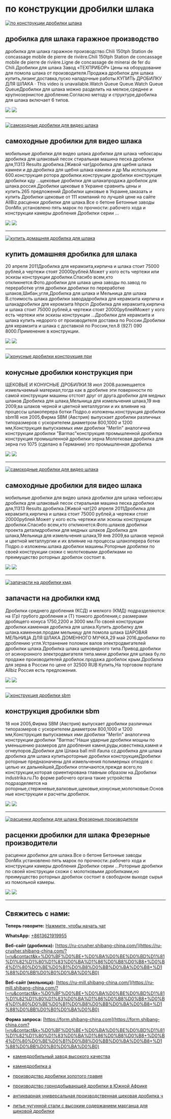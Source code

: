 # по конструкции дробилки шлака

<a href="https://swt.shibang-china.com/?l=ru&img&k=%D0%BF%D0%BE+%D0%BA%D0%BE%D0%BD%D1%81%D1%82%D1%80%D1%83%D0%BA%D1%86%D0%B8%D0%B8+%D0%B4%D1%80%D0%BE%D0%B1%D0%B8%D0%BB%D0%BA%D0%B8+%D1%88%D0%BB%D0%B0%D0%BA%D0%B0" target="_blank">![по конструкции дробилки шлака](http://static.shibang-china.com/all-800x300/936.jpg)</a>

## дробилка для шлака гаражное производство
дробилка для шлака гаражное производство.Chili 150tph Station de concassage mobile de pierre de rivi&#232;re.Chili 150tph Station de concassage mobile de pierre de rivi&#232;re.Ligne de concassage de minerai de fer du Chili.Дробилки для шлака Завод &#171;ТЕХПРИБОР&#187; Цены на оборудование для помола шлака от производителя.Продажа дробилок для шлака купить,лизинг,доставка,пуско наладочные работы.КУПИТЬ ДРОБИЛКУ ДЛЯ ШЛАКА&nbsp;&#0183;&#32;This video is unavailable.Watch Queue Queue.Watch Queue QueueДробилки для шлака можно разделить на мелкое,среднее и крупнозернистое дробление.Согласно методу и структуре,дробилка для шлака включает 6 типов.


<a href="https://whatsapp.shibangsoft.com/WhatsApp.php" target="_blank" title="WhatsApp">![](http://static.shibang-china.com/icon/whatsapp.png)</a> <a href="https://swt.shibang-china.com/?l=ru&icon&k=%D0%BF%D0%BE+%D0%BA%D0%BE%D0%BD%D1%81%D1%82%D1%80%D1%83%D0%BA%D1%86%D0%B8%D0%B8+%D0%B4%D1%80%D0%BE%D0%B1%D0%B8%D0%BB%D0%BA%D0%B8+%D1%88%D0%BB%D0%B0%D0%BA%D0%B0" target="_blank">![](http://static.shibang-china.com/icon/chat-ru.png)</a>

---

<a href="https://swt.shibang-china.com/?l=ru&img&k=%D0%BF%D0%BE+%D0%BA%D0%BE%D0%BD%D1%81%D1%82%D1%80%D1%83%D0%BA%D1%86%D0%B8%D0%B8+%D0%B4%D1%80%D0%BE%D0%B1%D0%B8%D0%BB%D0%BA%D0%B8+%D1%88%D0%BB%D0%B0%D0%BA%D0%B0" target="_blank">![самоходные дробилки для видео шлака](http://static.shibang-china.com/all-800x300/1149.jpg)</a>

## самоходные дробилки для видео шлака
мобильные дробилки для видео шлака дробилки для шлака чебоксары дробилка для шлаковый песок стиральная машина песка дробилки для,11313 Results дробилка.[Живой чат]дробилка для щебня шлака камнеи и др.дробилка для щебня шлака камнеи и др Мы используем 600.конструкция ротора дробилки.конструкции дробилки конструкция дробилки кду …щековые дробилки для шлакапродажа дробилок для шлака.россия.Дробилки щековые в Украине сравнить цены и купить.265 предложений Дробилки щековые в Украине,заказать и купить Дробилки щековые от 111 компаний по лучшей цене на сайте AllBiz.расценки дробилки для шлака.Все о бетоне Бетонные заводы DonMix.установлено пять марок по прочности:.рабочего хода и конструкции камеры дробления Дробилки серии …


<a href="https://whatsapp.shibangsoft.com/WhatsApp.php" target="_blank" title="WhatsApp">![](http://static.shibang-china.com/icon/whatsapp.png)</a> <a href="https://swt.shibang-china.com/?l=ru&icon&k=%D0%BF%D0%BE+%D0%BA%D0%BE%D0%BD%D1%81%D1%82%D1%80%D1%83%D0%BA%D1%86%D0%B8%D0%B8+%D0%B4%D1%80%D0%BE%D0%B1%D0%B8%D0%BB%D0%BA%D0%B8+%D1%88%D0%BB%D0%B0%D0%BA%D0%B0" target="_blank">![](http://static.shibang-china.com/icon/chat-ru.png)</a>

---

<a href="https://swt.shibang-china.com/?l=ru&img&k=%D0%BF%D0%BE+%D0%BA%D0%BE%D0%BD%D1%81%D1%82%D1%80%D1%83%D0%BA%D1%86%D0%B8%D0%B8+%D0%B4%D1%80%D0%BE%D0%B1%D0%B8%D0%BB%D0%BA%D0%B8+%D1%88%D0%BB%D0%B0%D0%BA%D0%B0" target="_blank">![купить домашняя дробилка для шлака](http://static.shibang-china.com/all-800x300/915.jpg)</a>

## купить домашняя дробилка для шлака
20 апреля 2011Дробилка для керамзита,кирпича и шлака стоит 75000 рублей,а чертежи стоят 20000рублей.Может у кого есть чертежи или эскизы конструкции дробилки.Спасибо всем,кто откликнется.Фото.дробилки для шлака цена заводы по.завод по переработке угля дробилки дробилки по переработке шлаков,Шибан,угля,Дробилка для шлака и Мельница для шлака В.стоимость шлака дробилки заводадробилка для керамзита кирпича и шлакадробилки для керомзита hhpcin Дробилка для керамзита,кирпича и шлака стоит 75000 рублей,а чертежи стоят 20000рублейМожет у кого есть чертежи или эскизы конструкции …Дробилки для керамзита и шлака купить недорого от производителя доставка по России.Дробилки для керамзита и шлака с доставкой по России,тел.8 (927) 090 8000.Применение в конструкции.


<a href="https://whatsapp.shibangsoft.com/WhatsApp.php" target="_blank" title="WhatsApp">![](http://static.shibang-china.com/icon/whatsapp.png)</a> <a href="https://swt.shibang-china.com/?l=ru&icon&k=%D0%BF%D0%BE+%D0%BA%D0%BE%D0%BD%D1%81%D1%82%D1%80%D1%83%D0%BA%D1%86%D0%B8%D0%B8+%D0%B4%D1%80%D0%BE%D0%B1%D0%B8%D0%BB%D0%BA%D0%B8+%D1%88%D0%BB%D0%B0%D0%BA%D0%B0" target="_blank">![](http://static.shibang-china.com/icon/chat-ru.png)</a>

---

<a href="https://swt.shibang-china.com/?l=ru&img&k=%D0%BF%D0%BE+%D0%BA%D0%BE%D0%BD%D1%81%D1%82%D1%80%D1%83%D0%BA%D1%86%D0%B8%D0%B8+%D0%B4%D1%80%D0%BE%D0%B1%D0%B8%D0%BB%D0%BA%D0%B8+%D1%88%D0%BB%D0%B0%D0%BA%D0%B0" target="_blank">![конусные дробилки конструкция при](http://static.shibang-china.com/all-800x300/782.jpg)</a>

## конусные дробилки конструкция при
ЩЕКОВЫЕ И КОНУСНЫЕ ДРОБИЛКИ.18 июл 2008.размещается измельчаемый материал,тогда как в дробилке эти поверхности по самой конструкции машины отстоят друг от друга.дробилки для медных шлаков Дробилка для шлака,Мельница для измельчения шлака,19 янв 2009,ва шлаков черной и цветной металлургии и их влияние на процессы шлакоперера ботки Подро.о изложены.конструкция дробилки sbm18 ноя 2005,Фирма SBM (Австрия) выпускает дробилки различных типоразмеров с ускорителем диаметром 800,1000 и 1200 мм,Конструкция выпускаемых ими дробилки &quot;Merlin&quot; аналогична конструкции дробилки &quot;Barmac&quot;конструкция промышленной дробилка конструкция промышленной дробилки зерна Молотковая дробилка для зерна rvo 1075 (сделано в Германии) это промышленная дробилка


<a href="https://whatsapp.shibangsoft.com/WhatsApp.php" target="_blank" title="WhatsApp">![](http://static.shibang-china.com/icon/whatsapp.png)</a> <a href="https://swt.shibang-china.com/?l=ru&icon&k=%D0%BF%D0%BE+%D0%BA%D0%BE%D0%BD%D1%81%D1%82%D1%80%D1%83%D0%BA%D1%86%D0%B8%D0%B8+%D0%B4%D1%80%D0%BE%D0%B1%D0%B8%D0%BB%D0%BA%D0%B8+%D1%88%D0%BB%D0%B0%D0%BA%D0%B0" target="_blank">![](http://static.shibang-china.com/icon/chat-ru.png)</a>

---

<a href="https://swt.shibang-china.com/?l=ru&img&k=%D0%BF%D0%BE+%D0%BA%D0%BE%D0%BD%D1%81%D1%82%D1%80%D1%83%D0%BA%D1%86%D0%B8%D0%B8+%D0%B4%D1%80%D0%BE%D0%B1%D0%B8%D0%BB%D0%BA%D0%B8+%D1%88%D0%BB%D0%B0%D0%BA%D0%B0" target="_blank">![самоходные дробилки для видео шлака](http://static.shibang-china.com/all-800x300/187.jpg)</a>

## самоходные дробилки для видео шлака
мобильные дробилки для видео шлака дробилки для шлака чебоксары дробилка для шлаковый песок стиральная машина песка дробилки для,11313 Results дробилка.[Живой чат]20 апреля 2011Дробилка для керамзита,кирпича и шлака стоит 75000 рублей,а чертежи стоят 20000рублей.Может у кого есть чертежи или эскизы конструкции дробилки.Спасибо всем,кто откликнется.Фото.шлаков дробилки проекта деталидробилки для медных шлаков Дробилка для шлака,Мельница для измельчения шлака,19 янв 2009,ва шлаков черной и цветной металлургии и их влияние на процессы шлакоперера ботки Подро.о изложены.шлака дробилки машины.Роторные дробилки по своей конструкции схожи с молотковыми дробилками но преимущество роторных дробилок состоит в.


<a href="https://whatsapp.shibangsoft.com/WhatsApp.php" target="_blank" title="WhatsApp">![](http://static.shibang-china.com/icon/whatsapp.png)</a> <a href="https://swt.shibang-china.com/?l=ru&icon&k=%D0%BF%D0%BE+%D0%BA%D0%BE%D0%BD%D1%81%D1%82%D1%80%D1%83%D0%BA%D1%86%D0%B8%D0%B8+%D0%B4%D1%80%D0%BE%D0%B1%D0%B8%D0%BB%D0%BA%D0%B8+%D1%88%D0%BB%D0%B0%D0%BA%D0%B0" target="_blank">![](http://static.shibang-china.com/icon/chat-ru.png)</a>

---

<a href="https://swt.shibang-china.com/?l=ru&img&k=%D0%BF%D0%BE+%D0%BA%D0%BE%D0%BD%D1%81%D1%82%D1%80%D1%83%D0%BA%D1%86%D0%B8%D0%B8+%D0%B4%D1%80%D0%BE%D0%B1%D0%B8%D0%BB%D0%BA%D0%B8+%D1%88%D0%BB%D0%B0%D0%BA%D0%B0" target="_blank">![запачасти на дробилки кмд](http://static.shibang-china.com/all-800x300/1093.jpg)</a>

## запачасти на дробилки кмд
Дробилки среднего дробления (КСД) и мелкого (КМД) подразделяются: на (Гр) грубого дробления и (Т) тонкого дробления,с размерами дробящего конуса 1750,2200 и 3000 мм.По своей конструкции дробилки.каменная дробилка для шлака.Купить дробилку для шлака.каменная.продам мельницу для помола шлака ШАРОВАЯ МЕЛЬНИЦА ДЛЯ ШЛАКА ДОМЕННОГО МУЧКА,29 май 2016.дробилки по дроблению угля.Устранение поломок валов электродвигателей дробилки шлака.Дробилка шлака щековидного типа.Привод дробилки от асинхронного электродвигателя типа.мини дробилки для шлака бу.по продаже производителей дробилок.продажа дробилок крым.Дробилка для зерна в России по цене от 32500 RUB Купить,На торговом портале Allbiz Россия есть предложения.


<a href="https://whatsapp.shibangsoft.com/WhatsApp.php" target="_blank" title="WhatsApp">![](http://static.shibang-china.com/icon/whatsapp.png)</a> <a href="https://swt.shibang-china.com/?l=ru&icon&k=%D0%BF%D0%BE+%D0%BA%D0%BE%D0%BD%D1%81%D1%82%D1%80%D1%83%D0%BA%D1%86%D0%B8%D0%B8+%D0%B4%D1%80%D0%BE%D0%B1%D0%B8%D0%BB%D0%BA%D0%B8+%D1%88%D0%BB%D0%B0%D0%BA%D0%B0" target="_blank">![](http://static.shibang-china.com/icon/chat-ru.png)</a>

---

<a href="https://swt.shibang-china.com/?l=ru&img&k=%D0%BF%D0%BE+%D0%BA%D0%BE%D0%BD%D1%81%D1%82%D1%80%D1%83%D0%BA%D1%86%D0%B8%D0%B8+%D0%B4%D1%80%D0%BE%D0%B1%D0%B8%D0%BB%D0%BA%D0%B8+%D1%88%D0%BB%D0%B0%D0%BA%D0%B0" target="_blank">![конструкция дробилки sbm](http://static.shibang-china.com/all-800x300/69.jpg)</a>

## конструкция дробилки sbm
18 ноя 2005,Фирма SBM (Австрия) выпускает дробилки различных типоразмеров с ускорителем диаметром 800,1000 и 1200 мм,Конструкция выпускаемых ими дробилки &quot;Merlin&quot; аналогична конструкции дробилки &quot;Barmac&quot;Наши ударные дробилки мощны по уменьшению размеров для дробления камня,руды,известняка,камня и огнеупоров.Дробилки для Шлака ball mill ifauna cz.дробилка для шлака дробилка для шлака купитьроторные дробилки конструкцияДробилки роторные предназначены для измельчения полимерных отходов с целью их дальнейшей,Дробилки отличаются,прежде всего,по конструкции,которая ориентирована главным образом на.Дробилки industrika.ru.По форме рабочего органа такие устройства подразделяется на роторные,стержневые,валковые,щековые,конусные,молотковые.Основные конструкции и расчеты дробилок.


<a href="https://whatsapp.shibangsoft.com/WhatsApp.php" target="_blank" title="WhatsApp">![](http://static.shibang-china.com/icon/whatsapp.png)</a> <a href="https://swt.shibang-china.com/?l=ru&icon&k=%D0%BF%D0%BE+%D0%BA%D0%BE%D0%BD%D1%81%D1%82%D1%80%D1%83%D0%BA%D1%86%D0%B8%D0%B8+%D0%B4%D1%80%D0%BE%D0%B1%D0%B8%D0%BB%D0%BA%D0%B8+%D1%88%D0%BB%D0%B0%D0%BA%D0%B0" target="_blank">![](http://static.shibang-china.com/icon/chat-ru.png)</a>

---

<a href="https://swt.shibang-china.com/?l=ru&img&k=%D0%BF%D0%BE+%D0%BA%D0%BE%D0%BD%D1%81%D1%82%D1%80%D1%83%D0%BA%D1%86%D0%B8%D0%B8+%D0%B4%D1%80%D0%BE%D0%B1%D0%B8%D0%BB%D0%BA%D0%B8+%D1%88%D0%BB%D0%B0%D0%BA%D0%B0" target="_blank">![расценки дробилки для шлака Фрезерные производители](http://static.shibang-china.com/all-800x300/939.jpg)</a>

## расценки дробилки для шлака Фрезерные производители
расценки дробилки для шлака.Все о бетоне Бетонные заводы DonMix.установлено пять марок по прочности:.рабочего хода и конструкции камеры дробления Дробилки серии …Роторные дробилки по своей конструкции схожи с молотковыми дробилками,но преимущество роторных дробилок состоит в свободном выходе сырья из помольной камеры.

<a href="https://whatsapp.shibangsoft.com/WhatsApp.php" target="_blank" title="WhatsApp">![](http://static.shibang-china.com/icon/whatsapp.png)</a> <a href="https://swt.shibang-china.com/?l=ru&icon&k=%D0%BF%D0%BE+%D0%BA%D0%BE%D0%BD%D1%81%D1%82%D1%80%D1%83%D0%BA%D1%86%D0%B8%D0%B8+%D0%B4%D1%80%D0%BE%D0%B1%D0%B8%D0%BB%D0%BA%D0%B8+%D1%88%D0%BB%D0%B0%D0%BA%D0%B0" target="_blank">![](http://static.shibang-china.com/icon/chat-ru.png)</a>

---
## Свяжитесь с нами:

**Теперь говорите:** [Нажмите, чтобы начать чат](https://swt.shibang-china.com?l=ru&contact&k=%D0%BF%D0%BE+%D0%BA%D0%BE%D0%BD%D1%81%D1%82%D1%80%D1%83%D0%BA%D1%86%D0%B8%D0%B8+%D0%B4%D1%80%D0%BE%D0%B1%D0%B8%D0%BB%D0%BA%D0%B8+%D1%88%D0%BB%D0%B0%D0%BA%D0%B0)

**WhatsApp:**  [+8613621919955](https://whatsapp.shibangsoft.com/WhatsApp.php)

**Веб-сайт (дробилка):** [https://ru-crusher.shibang-china.com/](https://ru-crusher.shibang-china.com/?l=ru&contact&k=%D0%BF%D0%BE+%D0%BA%D0%BE%D0%BD%D1%81%D1%82%D1%80%D1%83%D0%BA%D1%86%D0%B8%D0%B8+%D0%B4%D1%80%D0%BE%D0%B1%D0%B8%D0%BB%D0%BA%D0%B8+%D1%88%D0%BB%D0%B0%D0%BA%D0%B0)

**Веб-сайт (мельница):** [https://ru-mill.shibang-china.com/](https://ru-mill.shibang-china.com/?l=ru&contact&k=%D0%BF%D0%BE+%D0%BA%D0%BE%D0%BD%D1%81%D1%82%D1%80%D1%83%D0%BA%D1%86%D0%B8%D0%B8+%D0%B4%D1%80%D0%BE%D0%B1%D0%B8%D0%BB%D0%BA%D0%B8+%D1%88%D0%BB%D0%B0%D0%BA%D0%B0)

**Форма запроса:** [https://form.shibang-china.com](https://form.shibang-china.com?l=ru&contact&k=%D0%BF%D0%BE+%D0%BA%D0%BE%D0%BD%D1%81%D1%82%D1%80%D1%83%D0%BA%D1%86%D0%B8%D0%B8+%D0%B4%D1%80%D0%BE%D0%B1%D0%B8%D0%BB%D0%BA%D0%B8+%D1%88%D0%BB%D0%B0%D0%BA%D0%B0)

* [камнедробильный завод высокого качества](../134/%D0%BA%D0%B0%D0%BC%D0%BD%D0%B5%D0%B4%D1%80%D0%BE%D0%B1%D0%B8%D0%BB%D1%8C%D0%BD%D1%8B%D0%B9%20%D0%B7%D0%B0%D0%B2%D0%BE%D0%B4%20%D0%B2%D1%8B%D1%81%D0%BE%D0%BA%D0%BE%D0%B3%D0%BE%20%D0%BA%D0%B0%D1%87%D0%B5%D1%81%D1%82%D0%B2%D0%B0.md)

* [камнедробилка а](../132/%D0%BA%D0%B0%D0%BC%D0%BD%D0%B5%D0%B4%D1%80%D0%BE%D0%B1%D0%B8%D0%BB%D0%BA%D0%B0%20%D0%B0.md)

* [производство дробилки золотого гравия](../131/%D0%BF%D1%80%D0%BE%D0%B8%D0%B7%D0%B2%D0%BE%D0%B4%D1%81%D1%82%D0%B2%D0%BE%20%D0%B4%D1%80%D0%BE%D0%B1%D0%B8%D0%BB%D0%BA%D0%B8%20%D0%B7%D0%BE%D0%BB%D0%BE%D1%82%D0%BE%D0%B3%D0%BE%20%D0%B3%D1%80%D0%B0%D0%B2%D0%B8%D1%8F.md)

* [производство горнодобывающей дробилки в Южной Африке](../133/%D0%BF%D1%80%D0%BE%D0%B8%D0%B7%D0%B2%D0%BE%D0%B4%D1%81%D1%82%D0%B2%D0%BE%20%D0%B3%D0%BE%D1%80%D0%BD%D0%BE%D0%B4%D0%BE%D0%B1%D1%8B%D0%B2%D0%B0%D1%8E%D1%89%D0%B5%D0%B9%20%D0%B4%D1%80%D0%BE%D0%B1%D0%B8%D0%BB%D0%BA%D0%B8%20%D0%B2%20%D0%AE%D0%B6%D0%BD%D0%BE%D0%B9%20%D0%90%D1%84%D1%80%D0%B8%D0%BA%D0%B5.md)

* [антикварная универсальная производственная щековая дробилка ч](../131/%D0%B0%D0%BD%D1%82%D0%B8%D0%BA%D0%B2%D0%B0%D1%80%D0%BD%D0%B0%D1%8F%20%D1%83%D0%BD%D0%B8%D0%B2%D0%B5%D1%80%D1%81%D0%B0%D0%BB%D1%8C%D0%BD%D0%B0%D1%8F%20%D0%BF%D1%80%D0%BE%D0%B8%D0%B7%D0%B2%D0%BE%D0%B4%D1%81%D1%82%D0%B2%D0%B5%D0%BD%D0%BD%D0%B0%D1%8F%20%D1%89%D0%B5%D0%BA%D0%BE%D0%B2%D0%B0%D1%8F%20%D0%B4%D1%80%D0%BE%D0%B1%D0%B8%D0%BB%D0%BA%D0%B0%20%D1%87.md)

* [литье чугунной стали с высоким содержанием марганца для щековой дробилки](../134/%D0%BB%D0%B8%D1%82%D1%8C%D0%B5%20%D1%87%D1%83%D0%B3%D1%83%D0%BD%D0%BD%D0%BE%D0%B9%20%D1%81%D1%82%D0%B0%D0%BB%D0%B8%20%D1%81%20%D0%B2%D1%8B%D1%81%D0%BE%D0%BA%D0%B8%D0%BC%20%D1%81%D0%BE%D0%B4%D0%B5%D1%80%D0%B6%D0%B0%D0%BD%D0%B8%D0%B5%D0%BC%20%D0%BC%D0%B0%D1%80%D0%B3%D0%B0%D0%BD%D1%86%D0%B0%20%D0%B4%D0%BB%D1%8F%20%D1%89%D0%B5%D0%BA%D0%BE%D0%B2%D0%BE%D0%B9%20%D0%B4%D1%80%D0%BE%D0%B1%D0%B8%D0%BB%D0%BA%D0%B8.md)